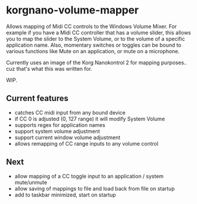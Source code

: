 # korgnano-volume-mapper
Allows mapping of Midi CC controls to the Windows Volume Mixer. For example if you have a Midi CC controller that has a volume slider, this allows you to map the slider 
to the System Volume, or to the volume of a specific application name. Also, momentary switches or toggles can be bound to various functions like Mute on an application, or
mute on a microphone.

Currently uses an image of the Korg Nanokontrol 2 for mapping purposes.. cuz that's what this was written for. 

WIP. 

## Current features
- catches CC midi input from any bound device
- if CC 0 is adjusted (0, 127 range) it will modify System Volume
- supports regex for application names
- support system volume adjustment
- support current window volume adjustment
- allows remapping of CC range inputs to any volume control

## Next
- allow mapping of a CC toggle input to an application / system mute/unmute
- allow saving of mappings to file and load back from file on startup
- add to taskbar minimized, start on startup

